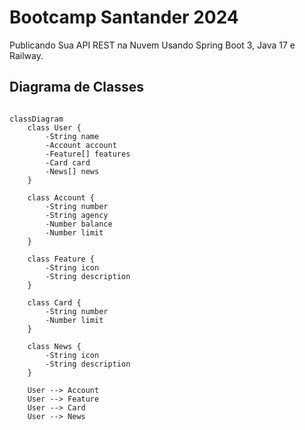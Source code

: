 # Bootcamp Santander 2024


Publicando Sua API REST na Nuvem Usando Spring Boot 3, Java 17 e Railway.


## Diagrama de Classes

```mermaid

classDiagram
    class User {
        -String name
        -Account account
        -Feature[] features
        -Card card
        -News[] news
    }

    class Account {
        -String number
        -String agency
        -Number balance
        -Number limit
    }

    class Feature {
        -String icon
        -String description
    }

    class Card {
        -String number
        -Number limit
    }

    class News {
        -String icon
        -String description
    }

    User --> Account 
    User --> Feature 
    User --> Card 
    User --> News 

```

